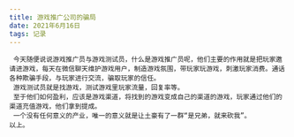```yaml
---
title: 游戏推广公司的骗局
date: 2021年6月16日
tags: 记录
---
```

     今天随便说说游戏推广员与游戏测试员，什么是游戏推广员呢，他们主要的作用就是把玩家邀请进游戏，每天在微信聊天维护游戏用户，制造游戏氛围，带玩家玩游戏，刺激玩家消费。通话各种欺骗手段，与玩家进行交流，骗取玩家的信任。
     游戏测试员就是找游戏，测试游戏里玩家流量，回复率等。
     至于他们如何盈利，应该是游戏渠道，将找到的游戏变成自己的渠道的游戏，玩家通过他们的渠道充值游戏，他们拿到提成。
     一个没有任何意义的产业，唯一的意义就是让土豪有了一群“是兄弟，就来砍我”。
    以上。